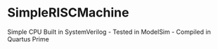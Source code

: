 # SimpleRISCMachine
Simple CPU Built in SystemVerilog - Tested in ModelSim - Compiled in Quartus Prime
